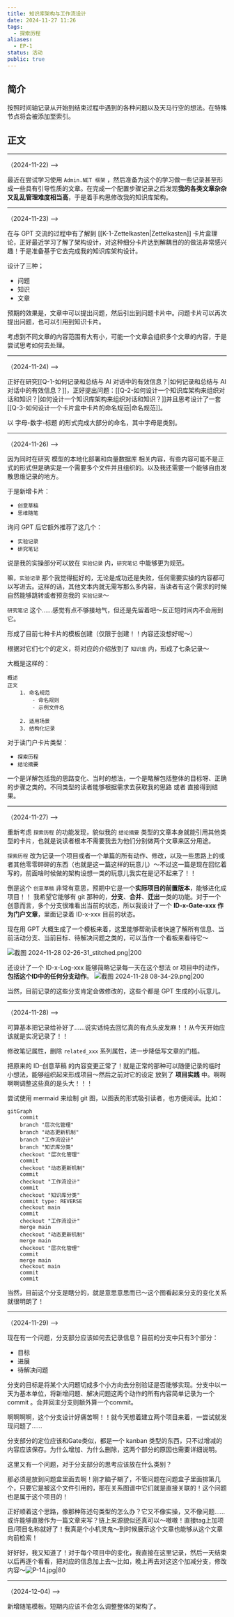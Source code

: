 ```yaml
---
title: 知识库架构与工作流设计
date: 2024-11-27 11:26
tags:
  - 探索历程
aliases:
  - EP-1
status: 活动
public: true
---
```

## 简介

按照时间轴记录从开始到结束过程中遇到的各种问题以及天马行空的想法。在特殊节点将会被添加至索引。

## 正文

---
（2024-11-22) -->

最近在尝试学习使用 `Admin.NET 框架` ，然后准备为这个的学习做一些记录甚至形成一些具有引导性质的文章。在完成一个配置步骤记录之后发现**我的各类文章杂杂又乱乱管理难度相当高**，于是着手构思修改我的知识库架构。

---
（2024-11-23) -->

在与 GPT 交流的过程中有了解到 [[K-1-Zettelkasten|Zettelkasten]] 卡片盒理论，正好最近学习了解了架构设计，对这种细分卡片达到解耦目的的做法非常感兴趣！于是准备基于它去完成我的知识库架构设计。

设计了三种；
- 问题
- 知识
- 文章

预期的效果是，文章中可以提出问题，然后引出到问题卡片中。问题卡片可以再次提出问题，也可以引用到知识卡片。

考虑到不同文章的内容范围有大有小，可能一个文章会组织多个文章的内容，于是尝试思考如何去处理。

---
（2024-11-24) -->

正好在研究[[Q-1-如何记录和总结与 AI 对话中的有效信息？|如何记录和总结与 AI 对话中的有效信息？]]，正好提出问题：[[Q-2-如何设计一个知识库架构来组织对话和知识？|如何设计一个知识库架构来组织对话和知识？]]并且思考设计了一套[[Q-3-如何设计一个卡片盒中卡片的命名规范|命名规范]]。

以 字母-数字-标题 的形式完成大部分的命名，其中字母是类别。


---
（2024-11-26) -->

因为同时在研究 模型的本地化部署和向量数据库 相关内容，有些内容可能不是正式的形式但是确实是一个需要多个文件并且组织的。以及我还需要一个能够自由发散思维记录的地方。

于是新增卡片：
- `创意草稿`
- `思维随笔`

询问 GPT 后它额外推荐了这几个：
- `实验记录`
- `研究笔记`

说是我的实操部分可以放在 `实验记录` 内，`研究笔记` 中能够更为规范。

嘛，`实验记录` 那个我觉得挺好的，无论是成功还是失败，任何需要实操的内容都可以写进去。这样的话，其他文本内就无需写那么多内容，当读者有这个需求的时候自然能够跳转或者预览我的 `实验记录`～

`研究笔记` 这个……感觉有点不够接地气，但还是先留着吧～反正短时间内不会用到它。

形成了目前七种卡片的模板创建（仅限于创建！！内容还没想好呢～）

根据对它们七个的定义，将对应的介绍放到了 `知识盒` 内，形成了七条记录～

大概是这样的：

```
概述
正文
	1. 命名规范
		- 命名规则
		- 示例文件名

	2. 适用场景
	3. 结构化记录

```


对于读门户卡片类型：
- `探索历程`
- `结论摘要`

一个是详解包括我的思路变化、当时的想法，一个是略解包括整体的目标呀、正确的步骤之类的。不同类型的读者能够根据需求去获取我的思路 或者 直接得到结果。

---
（2024-11-27) -->

重新考虑 `探索历程` 的功能发现，貌似我的 `结论摘要` 类型的文章本身就能引用其他类型的卡片，也就是说读者根本不需要我去为他们分别做两个文章来区分用途。

`探索历程` 改为记录一个项目或者一个单篇的所有动作、修改，以及一些思路上的或者其他零零碎碎的东西（也就是这一篇这样的玩意儿）～不过这一篇是现在回忆着写的，前面啥时候做的架构设想一类的玩意儿我实在是记不起来了！！

倒是这个 `创意草稿` 非常有意思，预期中它是一个**实际项目的前置版本**，能够进化成项目！！
我希望它能够有 git 那种的，**分支**、**合并**、**迁出**一类的功能。对于一个创意而言，多个分支很难看出当前的状态，所以我设计了一个 **ID-x-Gate-xxx 作为门户文章**，里面记录着 ID-x-xxx 目前的状态。

现在用 GPT 大概生成了一个模板来着，这里能够帮助读者快速了解所有信息、当前活动分支、当前目标、待解决问题之类的，可以当作一个看板来看待它～

![截图 2024-11-28 02-26-31_stitched.png|200](https://cdn.sockingpanda.com/2ced120a4cb52d9f5bf5e3945ac34a3c.png)


还设计了一个 ID-x-Log-xxx 能够简略记录每一天在这个想法 or 项目中的动作，**包括这个ID中的任何分支动作**。
![截图 2024-11-28 08-34-29.png|200](https://cdn.sockingpanda.com/9d61f7f857baa8ff4ea683605723b67a.png)

当然，目前记录的这些分支肯定会做修改的，这些个都是 GPT 生成的小玩意儿。

---
（2024-11-28) -->

可算基本把记录给补好了……说实话纯去回忆真的有点头皮发麻！！从今天开始应该就是实况记录了！！

修改笔记属性，删除 `related_xxx` 系列属性，进一步降低写文章的门槛。 

把原来的 ID-创意草稿 的内容变更正常了！就是正常的那种可以随便记录的临时小想法，能够组织起来形成项目～然后之前对它的设定 放到了 **项目实践** 中。啊啊啊啊调整这些真的是头大！！！

尝试使用 mermaid 来绘制 git 图，以图表的形式吸引读者，也方便阅读。比如：
```mermaid
gitGraph
	commit
	branch "层次化管理"
	branch "动态更新机制"
	branch "工作流设计"
	branch "知识库分类"
	checkout "层次化管理"
	commit
	checkout "动态更新机制"
	commit
	checkout "工作流设计"
	commit
	checkout "知识库分类"
	commit type: REVERSE
	checkout main
	commit
	checkout "工作流设计"
	merge main
	checkout "动态更新机制"
	merge main
	checkout "层次化管理"
	commit
	merge main
	checkout main
	commit
	commit
```

当然，目前这个分支是瞎分的，就是意思意思而已～这个图看起来分支的变化关系就很明朗了！

---
（2024-11-29) -->

现在有一个问题，分支部分应该如何去记录信息？目前的分支中只有3个部分：
- 目标
- 进展
- 待解决问题

分支的目标是将某个大问题切成多个小方向去分别验证是否能够实现。分支中以一天为基本单位，将新增问题、解决问题这两个动作的所有内容简单记录为一个 commit 。合并回主分支则额外算一个commit。

啊啊啊啊，这个分支设计好痛苦啊！！就今天想着建立两个项目来着，一尝试就发现问题了……

分支部分的定位应该和Gate类似，都是一个 kanban 类型的东西，只不过增减的内容应该保存。为什么增加、为什么删除，这两个部分的原因也需要详细说明。

这里又有一个问题，对于分支部分的思考应该放在什么类别？

那必须是放到问题盒里面去啊！刚才脑子糊了，不管问题在问题盒子里面排第几个，只要它是被这个文件引用的，那在关系图谱中它们就是直接关联的！这个问题也是属于这个项目的！

正好顺着这个思路，像那种陈述句类型的怎么办？它又不像实操，又不像问题……或许能够直接作为一篇文章来写？链上来源貌似还真可以～嗷嗷！直接tag上加项目/项目名称就好了！我真是个小机灵鬼～到时候展示这个文章也能够从这个文章向前检索！

好好好，我又知道了！对于每个项目中的变化，我直接在这里记录，然后一天结束以后再逐个看看，把对应的信息加上去～比如，晚上再去对这这个加减分支，修改内容～![P-14.jpg|80](https://cdn.sockingpanda.com/61433fa13b27a2e71322687ef1c99186.jpg)

---
（2024-12-04) -->

新增随笔模板。短期内应该不会怎么调整整体的架构了。

